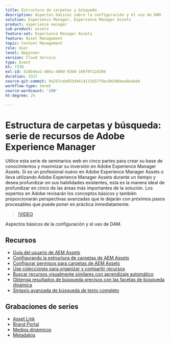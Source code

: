 ```yaml
---
title: Estructura de carpetas y búsqueda
description: Aspectos básicos sobre la configuración y el uso de DAM
solution: Experience Manager, Experience Manager Assets
product: experience manager
sub-product: assets
feature-set: Experience Manager Assets
feature: Asset Management
topic: Content Management
role: User
level: Beginner
version: Cloud Service
type: Event
kt: 7338
exl-id: b19bdea1-486a-400d-93b8-166f0f12d366
duration: 3317
source-git-commit: 9a297cda953d4414131657f9ac84580aea0eabeb
workflow-type: tm+mt
source-wordcount: '190'
ht-degree: 2%

---
```


# Estructura de carpetas y búsqueda: serie de recursos de Adobe Experience Manager

Utilice esta serie de seminarios web en cinco partes para crear su base de conocimientos y maximizar su inversión en Adobe Experience Manager Assets. Si es un profesional nuevo en Adobe Experience Manager Assets o lleva utilizando Adobe Experience Manager Assets durante un tiempo y desea profundizar en sus habilidades existentes, esta es la manera ideal de profundizar en cinco de las áreas más importantes de la solución. Los expertos en Adobe revisarán los conceptos básicos y también proporcionarán perspectivas avanzadas que le dejarán con próximos pasos procesables que puede poner en práctica inmediatamente.

>[!VIDEO](https://video.tv.adobe.com/v/332135/?quality=12&learn=on&hidetitle=true)

Aspectos básicos de la configuración y el uso de DAM.

## Recursos

* [Guía del usuario de AEM Assets](https://experienceleague.adobe.com/docs/experience-manager-65/assets/home.html)
* [Configurando la estructura de carpetas de AEM Assets](https://experienceleague.adobe.com/docs/experience-manager-learn/assets/configuring/baseline-folders.html)
* [Configurar permisos para carpetas de AEM Assets](https://experienceleague.adobe.com/docs/experience-manager-learn/assets/configuring/baseline-permissions.html?lang=es)
* [Use colecciones para organizar y compartir recursos](https://experienceleague.adobe.com/docs/experience-manager-learn/assets/search-and-discovery/collections.html)
* [Buscar recursos visualmente similares con aprendizaje automático](https://experienceleague.adobe.com/docs/experience-manager-learn/assets/search-and-discovery/search.html)
* [Obtenga resultados de búsqueda precisos con las facetas de búsqueda dinámica](https://experienceleague.adobe.com/docs/experience-manager-learn/assets/search-and-discovery/search.html)
* [Sintaxis avanzada de búsqueda de texto completo](https://experienceleague.adobe.com/docs/experience-manager-64/assets/using/gql-search.html?lang=en#using)

## Grabaciones de series

* [Asset Link](asset-link.md)
* [Brand Portal](brand-portal.md)
* [Medios dinámicos](dynamic-media.md)
* [Metadatos](metadata.md)
